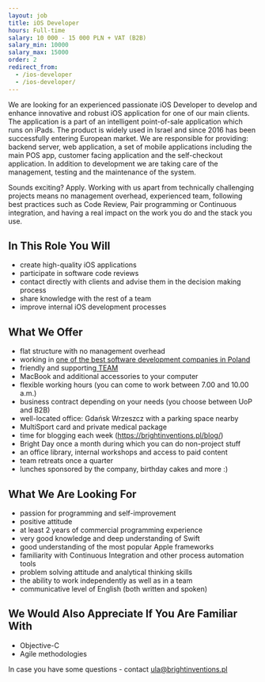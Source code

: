 ```yaml
---
layout: job
title: iOS Developer
hours: Full-time
salary: 10 000 - 15 000 PLN + VAT (B2B)
salary_min: 10000
salary_max: 15000
order: 2
redirect_from:
  - /ios-developer
  - /ios-developer/
---
```

We are looking for an experienced passionate iOS Developer to develop and enhance innovative and robust iOS application for one of our main clients. The application is a part of an intelligent point-of-sale application which runs on iPads. The product is widely used in Israel and since 2016 has been successfully entering European market. We are responsible for providing: backend server, web application, a set of mobile applications including the main POS app, customer facing application and the self-checkout application. In addition to development we are taking care of the management, testing and the maintenance of the system. 

Sounds exciting? Apply. Working with us apart from technically challenging projects means no management overhead, experienced team, following best practices such as Code Review, Pair programming or Continuous integration, and having a real impact on the work you do and the stack you use. 


## In This Role You Will 

* create high-quality iOS applications 
* participate in software code reviews 
* contact directly with clients and advise them in the decision making process 
* share knowledge with the rest of a team
* improve internal iOS development processes


## What We Offer

* flat structure with no management overhead 
* working in [one of the best software development companies in Poland ](https://brightinventions.pl/blog/Bright-Inventions-Remains-A-Top-Developer-In-Poland/)
* friendly and supporting[ TEAM](https://brightinventions.pl/about-us/?tabs.tab-content=2) 
* MacBook and additional accessories to your computer 
* flexible working hours (you can come to work between 7.00 and 10.00 a.m.) 
* business contract depending on your needs (you choose between UoP and B2B) 
* well-located office: Gdańsk Wrzeszcz with a parking space nearby
* MultiSport card and private medical package
* time for blogging each week (https://brightinventions.pl/blog/) 
* Bright Day once a month during which you can do non-project stuff 
* an office library, internal workshops and access to paid content 
* team retreats once a quarter
* lunches sponsored by the company, birthday cakes and more  :) 

## What We Are Looking For 

* passion for programming and self-improvement
* positive attitude  
* at least 2 years of commercial programming experience 
* very good knowledge and deep understanding of Swift  
* good understanding of the most popular Apple frameworks
* familiarity with Continuous Integration and other process automation tools  
* problem solving attitude and analytical thinking skills 
* the ability to work independently as well as in a team 
* communicative level of English (both written and spoken) 

## We Would Also Appreciate If You Are Familiar With

* Objective-C
* Agile methodologies



In case you have some questions - contact ula@brightinventions.pl
